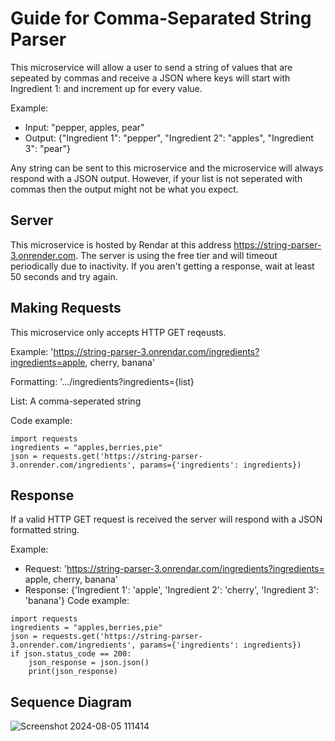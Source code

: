 # Guide for Comma-Separated String Parser
This microservice will allow a user to send a string of values that are sepeated by commas and receive a JSON where keys will start with Ingredient 1: and increment up for every value.

Example:
- Input: "pepper, apples, pear"
- Output: {"Ingredient 1": "pepper", "Ingredient 2": "apples", "Ingredient 3": "pear"}
  
Any string can be sent to this microservice and the microservice will always respond with a JSON output. However, if your list is not seperated with commas then the output might not be what you expect.
## Server
This microservice is hosted by Rendar at this address https://string-parser-3.onrender.com. The server is using the free tier and will timeout periodically due to inactivity. If you aren't getting a response, wait at least 50 seconds and try again.
## Making Requests
This microservice only accepts HTTP GET reqeusts.

Example: 'https://string-parser-3.onrendar.com/ingredients?ingredients=apple, cherry, banana'

Formatting: '.../ingredients?ingredients={list}

List: A comma-seperated string

Code example:
```
import requests
ingredients = "apples,berries,pie"
json = requests.get('https://string-parser-3.onrender.com/ingredients', params={'ingredients': ingredients})
```
## Response
If a valid HTTP GET request is received the server will respond with a JSON formatted string. 

Example: 

- Request: 'https://string-parser-3.onrendar.com/ingredients?ingredients= apple, cherry, banana'
- Response: {'Ingredient 1': 'apple', 'Ingredient 2': 'cherry', 'Ingredient 3': 'banana'}
Code example:
```
import requests
ingredients = "apples,berries,pie"
json = requests.get('https://string-parser-3.onrender.com/ingredients', params={'ingredients': ingredients})
if json.status_code == 200:
    json_response = json.json()
    print(json_response)
```
## Sequence Diagram
![Screenshot 2024-08-05 111414](https://github.com/user-attachments/assets/fd49442c-49eb-4a58-81aa-7052019e0d8f)
